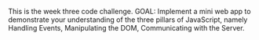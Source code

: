 This is the week three code challenge.
GOAL: Implement a mini web app to demonstrate your understanding of the three pillars of JavaScript, namely Handling Events, Manipulating the DOM, Communicating with the Server.